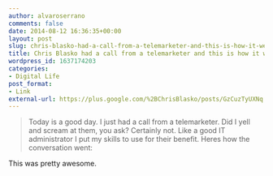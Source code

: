 ```yaml
---
author: alvaroserrano
comments: false
date: 2014-08-12 16:36:35+00:00
layout: post
slug: chris-blasko-had-a-call-from-a-telemarketer-and-this-is-how-it-went
title: Chris Blasko had a call from a telemarketer and this is how it went
wordpress_id: 1637174203
categories:
- Digital Life
post_format:
- Link
external-url: https://plus.google.com/%2BChrisBlasko/posts/GzCuzTyUXNq
---
```


<blockquote>Today is a good day. I just had a call from a telemarketer. Did I yell and scream at them, you ask? Certainly not. Like a good IT administrator I put my skills to use for their benefit. Heres how the conversation went:</blockquote>

This was pretty awesome.